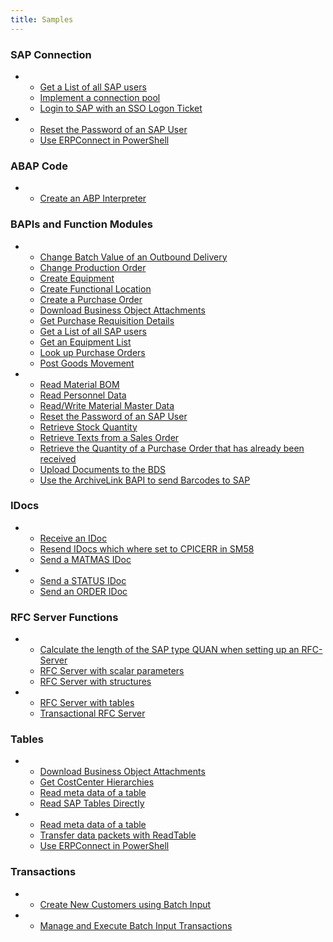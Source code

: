 ```yaml
---
title: Samples
---
```


<!---
Ask dev to create a script that automatically updates this page
-->

### SAP Connection

<div class="grid cards" markdown>

-   - [Get a List of all SAP users](./sap-connection/get-a-list-of-all-users.md)<br>
	- [Implement a connection pool](./sap-connection/implement-a-connection-pool.md)<br>
	- [Login to SAP with an SSO Logon Ticket](./sap-connection/login-to-sap-with-an-sso-logonticket.md)
-	- [Reset the Password of an SAP User](./sap-connection/reset-users-password.md)<br>
	- [Use ERPConnect in PowerShell](./sap-connection/use-erpconnect-in-powershell.md)

</div>

### ABAP Code 

<div class="grid cards" markdown>

-   - [Create an ABP Interpreter](./abap/abap-interpreter.md)

</div>

### BAPIs and Function Modules

<div class="grid cards" markdown>

-   - [Change Batch Value of an Outbound Delivery](./bapis-and-function-modules/change-batch-value-of-an-outbound-delivery.md)<br>
	- [Change Production Order](./bapis-and-function-modules/change-production-order.md)<br>
	- [Create Equipment](./bapis-and-function-modules/create-equipment.md)<br>
	- [Create Functional Location](./bapis-and-function-modules/create-functional-location.md)<br>
	- [Create a Purchase Order](./bapis-and-function-modules/create-a-purchase-order.md)<br>
	- [Download Business Object Attachments](./bapis-and-function-modules/download-business-object-attachments.md)<br>
	- [Get Purchase Requisition Details](./bapis-and-function-modules/get-purchase-requisition-details.md)<br>
	- [Get a List of all SAP users](./bapis-and-function-modules/get-a-list-of-all-users.md)<br>
	- [Get an Equipment List](./bapis-and-function-modules/get-an-equipment-list.md)<br>
	- [Look up Purchase Orders](./bapis-and-function-modules/look-up-purchase-orders.md)<br>
	- [Post Goods Movement](./bapis-and-function-modules/post-goods-movement.md)<br>
-	- [Read Material BOM](./bapis-and-function-modules/read-material-bom.md)<br>
	- [Read Personnel Data](./bapis-and-function-modules/call-a-bapi-bapi_employee_getdata.md)<br>
	- [Read/Write Material Master Data](./bapis-and-function-modules/readwrite-material-master-data.md)<br>
	- [Reset the Password of an SAP User](./bapis-and-function-modules/reset-users-password.md)<br>
	- [Retrieve Stock Quantity](./bapis-and-function-modules/retrieve-stock-quantity.md)<br>
	- [Retrieve Texts from a Sales Order](./bapis-and-function-modules/retrieve-texts-from-a-sales-order.md)<br>
	- [Retrieve the Quantity of a Purchase Order that has already been received](./bapis-and-function-modules/retrieve-the-quantity-of-a-purchase-order-that-has-already-been-received.md)<br>
	- [Upload Documents to the BDS](./bapis-and-function-modules/upload-documents-to-the-bds.md)<br>
	- [Use the ArchiveLink BAPI to send Barcodes to SAP](./bapis-and-function-modules/use-the-archivelink-bapi-to-send-barcodes-to-sap.md)

</div>

### IDocs

<div class="grid cards" markdown>

-   - [Receive an IDoc](./idocs/receive-an-idoc.md)<br>
	- [Resend IDocs which where set to CPICERR in SM58](./idocs/resend-idocs-which-where-set-to-cpicerr-in-sm58.md)<br>
	- [Send a MATMAS IDoc](./idocs/send-a-matmas-idoc.md)
-	- [Send a STATUS IDoc](./idocs/send-a-simple-status-idoc.md)<br>
	- [Send an ORDER IDoc](./idocs/send-an-order-idoc.md)

</div>

### RFC Server Functions

<div class="grid cards" markdown>

-   - [Calculate the length of the SAP type QUAN when setting up an RFC-Server](./rfc-server/calculate-the-length-of-the-sap-type-quan--when-setting-up-an-rfc-server.md)
	- [RFC Server with scalar parameters](./rfc-server/rfc-server-with-scalar-parameters.md)
	- [RFC Server with structures](./rfc-server/rfc-server-with-structures.md)
-   - [RFC Server with tables](./rfc-server/rfc-server-with-tables.md)
	- [Transactional RFC Server](./rfc-server/transactional-rfc-server.md)

</div>

### Tables

<div class="grid cards" markdown>

-   - [Download Business Object Attachments](./table/download-business-object-attachments.md)
	- [Get CostCenter Hierarchies](./table/get-costcenter-hierarchies.md)
	- [Read meta data of a table](./table/get-meta-data-of-a-table.md)
	- [Read SAP Tables Directly](./table/read-sap-tables-directly.md)
-   - [Read meta data of a table](./table/get-meta-data-of-a-table.md)
	- [Transfer data packets with ReadTable](./table/transfer-data-packets-with-readtable-class.md)
	- [Use ERPConnect in PowerShell](./table/use-erpconnect-in-powershell.md)

</div>

### Transactions

<div class="grid cards" markdown>

-   - [Create New Customers using Batch Input](./transactions/create-new-customers-using-batch-input.md)
-   - [Manage and Execute Batch Input Transactions](./transactions/manage-and-execute-batch-input-transactions.md)

</div>


<!---

::cards:: cols=3

- title: SAP Connection
  content: |
    The flexible SAP interface for databases, analytics, BI or cloud solutions.
  image: ../../assets/images/XtractUniversal.png
  url: https://help.theobald-software.com/en/xtract-universal/
  
- title: ABAP Code
  content: |
    The powerful SAP plug-in for SQL Server Integration Services to extract mass data.
  image: ../../assets/images/XtractIS.png
  url: https://help.theobald-software.com/en/xtract-is/
  
- title: BAPIs and Function Modules
  content: |
    Integrate your SAP data into Alteryx with this drag & drop toolbox for the Alteryx Designer.
  image: ../../assets/images/XtractAlteryx.png
  url: https://help.theobald-software.com/en/xtract-for-alteryx/
  
- title: BW Cube and BEx Queries
  content: |
    Access your SAP data directly from Board, without an additional data warehouse.
  image: ../../assets/images/Board.png
  url: https://help.theobald-software.com/en/board-connector/
  
- title: IDocs
  content: |
    SAP process automation via web services for cloud environments.
  image: ../../assets/images/YunIO.png
  url: https://help.theobald-software.com/en/yunio/
  
- title: Queries
  content: |
    The .NET programming library to develop your own SAP interfaces.
  image: ../../assets/images/ERPConnect.png
  url: ../../guide/

- title: RFC Server Functions
  content: |
    Access your SAP data directly from Board, without an additional data warehouse.
  image: ../../assets/images/Board.png
  url: https://help.theobald-software.com/en/board-connector/
  
- title: Tables
  content: |
    SAP process automation via web services for cloud environments.
  image: ../../assets/images/YunIO.png
  url: https://help.theobald-software.com/en/yunio/
  
- title: Transactions
  content: |
    The .NET programming library to develop your own SAP interfaces.
  image: ../../assets/images/ERPConnect.png
  url: ../../guide/
::/cards::


<div class="grid cards" markdown>
-   [__SAP Connection__](./abap/index.md)
	
-   [__ABAP Code__](../abap/index.md)
	
-   [__BAPIs and Function Modules__](../bapis-and-function-modules/index.md)

-   [__BW Cube and BEx Queries__](../bw-cubes-and-bw-queries/index.md)

-   [__IDocs__](../idocs/index.md)

-   [__Queries__](../queries/index.md)

-   [__RFC Server Functions__](../rfc-server/index.md)

-   [__Tables__](../table/index.md)

-   [__Transactions__](../transactions/index.md)

</div>


### SAP Connection

<table style="width:100%">
<tr>
<td>
<ul>
  <li><a href="sap-connection/get-a-list-of-all-users">Get a List of all SAP users</a></li> 
  <li><a href="sap-connection/implement-a-connection-pool">Implement a connection pool</a></li>
  <li><a href="sap-connection/login-to-sap-with-an-sso-logonticket">Login to SAP with an SSO Logon Ticket</a></li>
</ul>
</td>
<td>
<ul>

  <li><a href="sap-connection/reset-users-password">Reset the Password of an SAP User</a></li> 
  <li><a href="sap-connection/use-erpconnect-in-powershell">Use ERPConnect in PowerShell</a></li>
</ul>
</td>
</tr>
</table>


### SAP Connection

- [Get a List of all SAP users](./sap-connection/get-a-list-of-all-users.md)
- [Implement a connection pool](./sap-connection/implement-a-connection-pool.md)
- [Login to SAP with an SSO Logon Ticket](./sap-connection/login-to-sap-with-an-sso-logonticket.md)
- [Reset the Password of an SAP User](./sap-connection/reset-users-password.md)
- [Use ERPConnect in PowerShell](./sap-connection/use-erpconnect-in-powershell.md)


### ABAP Code 

- [Create an ABP Interpreter](./abap/abap-interpreter.md)

### BAPIs and Function Modules

- [Change Batch Value of an Outbound Delivery](./bapis-and-function-modules/change-batch-value-of-an-outbound-delivery.md)
- [Change Production Order](./bapis-and-function-modules/change-production-order.md)
- [Create Equipment](./bapis-and-function-modules/create-equipment.md)
- [Create Functional Location](./bapis-and-function-modules/create-functional-location.md)
- [Create a Purchase Order](./bapis-and-function-modules/create-a-purchase-order.md)
- [Download Business Object Attachments](./bapis-and-function-modules/download-business-object-attachments.md)
- [Get Purchase Requisition Details](./bapis-and-function-modules/get-purchase-requisition-details.md)
- [Get a List of all SAP users](./bapis-and-function-modules/get-a-list-of-all-users.md)
- [Get an Equipment List](./bapis-and-function-modules/get-an-equipment-list.md)
- [Look up Purchase Orders](./bapis-and-function-modules/look-up-purchase-orders.md)
- [Post Goods Movement](./bapis-and-function-modules/post-goods-movement.md)
- [Read Material BOM](./bapis-and-function-modules/read-material-bom.md)
- [Read Personnel Data](./bapis-and-function-modules/call-a-bapi-bapi_employee_getdata.md)
- [Read/Write Material Master Data](./bapis-and-function-modules/readwrite-material-master-data.md)
- [Reset the Password of an SAP User](./bapis-and-function-modules/reset-users-password.md)
- [Retrieve Stock Quantity](./bapis-and-function-modules/retrieve-stock-quantity.md)
- [Retrieve Texts from a Sales Order](./bapis-and-function-modules/retrieve-texts-from-a-sales-order.md)
- [Retrieve the Quantity of a Purchase Order that has already been received](./bapis-and-function-modules/retrieve-the-quantity-of-a-purchase-order-that-has-already-been-received.md)
- [Upload Documents to the BDS](./bapis-and-function-modules/upload-documents-to-the-bds.md)
- [Use the ArchiveLink BAPI to send Barcodes to SAP](./bapis-and-function-modules/use-the-archivelink-bapi-to-send-barcodes-to-sap.md)

### IDocs

- [Receive an IDoc](./idocs/receive-an-idoc.md)
- [Resend IDocs which where set to CPICERR in SM58](./idocs/resend-idocs-which-where-set-to-cpicerr-in-sm58.md)
- [Send a MATMAS IDoc](./idocs/send-a-matmas-idoc.md)
- [Send a STATUS IDoc](./idocs/send-a-simple-status-idoc.md)
- [Send an ORDER IDoc](./idocs/send-an-order-idoc.md)

### RFC Server Functions

- [Calculate the length of the SAP type QUAN when setting up an RFC-Server](./rfc-server/calculate-the-length-of-the-sap-type-quan--when-setting-up-an-rfc-server.md)
- [RFC Server with scalar parameters](./rfc-server/rfc-server-with-scalar-parameters.md)
- [RFC Server with structures](./rfc-server/rfc-server-with-structures.md)
- [RFC Server with tables](./rfc-server/rfc-server-with-tables.md)
- [Transactional RFC Server](./rfc-server/transactional-rfc-server.md)

### Tables

- [Download Business Object Attachments](./table/download-business-object-attachments.md)
- [Get CostCenter Hierarchies](./table/get-costcenter-hierarchies.md)
- [Read meta data of a table](./table/get-meta-data-of-a-table.md)
- [Read SAP Tables Directly](./table/read-sap-tables-directly.md)
- [Read meta data of a table](./table/get-meta-data-of-a-table.md)
- [Transfer data packets with ReadTable](./table/transfer-data-packets-with-readtable-class.md)
- [Use ERPConnect in PowerShell](./table/use-erpconnect-in-powershell.md)

### Transactions

- [Create New Customers using Batch Input](./transactions/create-new-customers-using-batch-input.md)
- [Manage and Execute Batch Input Transactions](./transactions/manage-and-execute-batch-input-transactions.md)

-->
